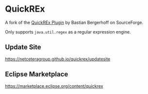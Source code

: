 QuickREx
========

A fork of the [QuickREx Plugin](https://sourceforge.net/projects/quickrex/) by Bastian Bergerhoff on SourceForge.

Only supports `java.util.regex` as a regular expression engine.

Update Site
-----------
https://netceteragroup.github.io/quickrex/updatesite

Eclipse Marketplace
-------------------
https://marketplace.eclipse.org/content/quickrex
